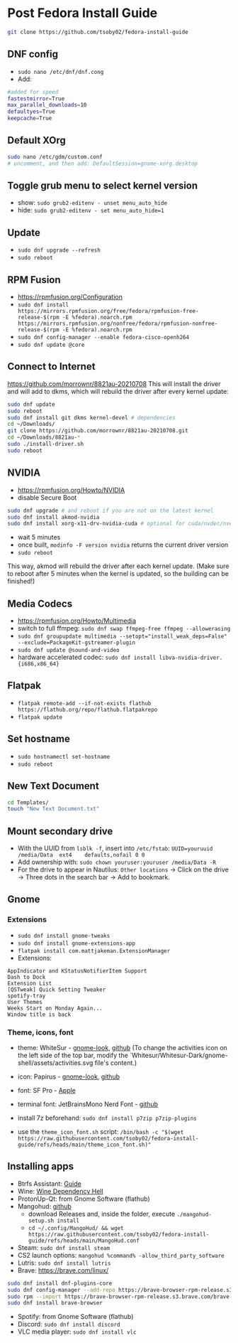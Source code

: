 # Post Fedora Install Guide
```sh
git clone https://github.com/tsoby02/fedora-install-guide
```

## DNF config
- `sudo nano /etc/dnf/dnf.cong`
- Add:
```sh
#added for speed
fastestmirror=True
max_parallel_downloads=10
defaultyes=True
keepcache=True
```

## Default XOrg
```sh
sudo nano /etc/gdm/custom.conf
# uncomment, and then add: DefaultSession=gnome-xorg.desktop
```

## Toggle grub menu to select kernel version
- show: `sudo grub2-editenv - unset menu_auto_hide`
- hide: `sudo grub2-editenv - set menu_auto_hide=1`

## Update
- `sudo dnf upgrade --refresh`
- `sudo reboot`

## RPM Fusion
- https://rpmfusion.org/Configuration
- `sudo dnf install https://mirrors.rpmfusion.org/free/fedora/rpmfusion-free-release-$(rpm -E %fedora).noarch.rpm https://mirrors.rpmfusion.org/nonfree/fedora/rpmfusion-nonfree-release-$(rpm -E %fedora).noarch.rpm`
- `sudo dnf config-manager --enable fedora-cisco-openh264`
- `sudo dnf update @core`

## Connect to Internet
https://github.com/morrownr/8821au-20210708
This will install the driver and will add to dkms, which will rebuild the driver after every kernel update:
```sh
sudo dnf update
sudo reboot
sudo dnf install git dkms kernel-devel # dependencies
cd ~/Downloads/
git clone https://github.com/morrownr/8821au-20210708.git
cd ~/Downloads/8821au-*
sudo ./install-driver.sh
sudo reboot
```

## NVIDIA
- https://rpmfusion.org/Howto/NVIDIA
- disable Secure Boot
```sh
sudo dnf upgrade # and reboot if you are not on the latest kernel
sudo dnf install akmod-nvidia
sudo dnf install xorg-x11-drv-nvidia-cuda # optional for cuda/nvdec/nvenc support
```
- wait 5 minutes
- once built, `modinfo -F version nvidia` returns the current driver version
- `sudo reboot`

This way, akmod will rebuild the driver after each kernel update. (Make sure to reboot after 5 minutes when the kernel is updated, so the building can be finished!)

## Media Codecs
- https://rpmfusion.org/Howto/Multimedia
- switch to full ffmpeg: `sudo dnf swap ffmpeg-free ffmpeg --allowerasing`
- `sudo dnf groupupdate multimedia --setopt="install_weak_deps=False" --exclude=PackageKit-gstreamer-plugin`
- `sudo dnf update @sound-and-video`
- hardware accelerated codec: `sudo dnf install libva-nvidia-driver.{i686,x86_64}`

## Flatpak
- `flatpak remote-add --if-not-exists flathub https://flathub.org/repo/flathub.flatpakrepo`
- `flatpak update`

## Set hostname
- `sudo hostnamectl set-hostname`
- `sudo reboot`

## New Text Document
```sh
cd Templates/
touch "New Text Document.txt"
```

## Mount secondary drive
- With the UUID from `lsblk -f`, insert into `/etc/fstab`:
`UUID=youruuid /media/Data  ext4    defaults,nofail 0 0`
- Add ownership with:
`sudo chown youruser:youruser /media/Data -R`
- For the drive to appear in Nautilus: `Other locations` -> Click on the drive -> Three dots in the search bar -> Add to bookmark.

## Gnome

### Extensions
- `sudo dnf install gnome-tweaks`
- `sudo dnf install gnome-extensions-app`
- `flatpak install com.mattjakeman.ExtensionManager`
- Extensions:
```
AppIndicator and KStatusNotifierItem Support
Dash to Dock
Extension List
[QSTweak] Quick Setting Tweaker
spotify-tray
User Themes
Weeks Start on Monday Again...
Window title is back
```

### Theme, icons, font
- theme: WhiteSur - [gnome-look](https://www.gnome-look.org/p/1403328), [github](https://github.com/vinceliuice/WhiteSur-gtk-theme) (To change the activities icon on the left side of the top bar, modify the `Whitesur/Whitesur-Dark/gnome-shell/assets/activities.svg file's content.)
- icon: Papirus - [gnome-look](https://www.gnome-look.org/p/1166289), [github](https://github.com/PapirusDevelopmentTeam/papirus-icon-theme/)
- font: SF Pro - [Apple](https://developer.apple.com/fonts/)
- terminal font: JetBrainsMono Nerd Font - [github](https://github.com/JetBrains/JetBrainsMono)

- install 7z beforehand: `sudo dnf install p7zip p7zip-plugins`
- use the `theme_icon_font.sh` script: `/bin/bash -c "$(wget https://raw.githubusercontent.com/tsoby02/fedora-install-guide/refs/heads/main/theme_icon_font.sh)"`

## Installing apps
- Btrfs Assistant: [Guide](https://knowledgebase.frame.work/en_us/fedora-system-restore-root-snapshots-using-btrfs-assistant-rkHNxajS3)
- Wine: [Wine Dependency Hell](https://www.gloriouseggroll.tv/how-to-get-out-of-wine-dependency-hell/)
- ProtonUp-Qt: from Gnome Software (flathub)
- Mangohud: [github](https://github.com/flightlessmango/MangoHud?tab=readme-ov-file#installation---pre-packaged-binaries)
    - download Releases and, inside the folder, execute `./mangohud-setup.sh install`
    - `cd ~/.config/MangoHud/ && wget https://raw.githubusercontent.com/tsoby02/fedora-install-guide/refs/heads/main/MangoHud.conf`
- Steam: `sudo dnf install steam`
- CS2 launch options: `mangohud %command% -allow_third_party_software` 
- Lutris: `sudo dnf install lutris`
- Brave: https://brave.com/linux/
```sh
sudo dnf install dnf-plugins-core
sudo dnf config-manager --add-repo https://brave-browser-rpm-release.s3.brave.com/brave-browser.repo
sudo rpm --import https://brave-browser-rpm-release.s3.brave.com/brave-core.asc
sudo dnf install brave-browser
```
- Spotify: from Gnome Software (flathub)
- Discord: `sudo dnf install discord`
- VLC media player: `sudo dnf install vlc`
